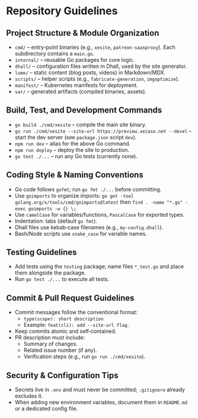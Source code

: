 # Repository Guidelines

## Project Structure & Module Organization
- `cmd/` – entry‑point binaries (e.g., `xesite`, `patreon-saasproxy`). Each subdirectory contains a `main.go`.
- `internal/` – reusable Go packages for core logic.
- `dhall/` – configuration files written in Dhall, used by the site generator.
- `lume/` – static content (blog posts, videos) in Markdown/MDX.
- `scripts/` – helper scripts (e.g., `fabricate-generation`, `imgoptimize`).
- `manifest/` – Kubernetes manifests for deployment.
- `var/` – generated artifacts (compiled binaries, assets).

## Build, Test, and Development Commands
- `go build ./cmd/xesite` – compile the main site binary.
- `go run ./cmd/xesite --site-url https://preview.xeiaso.net --devel` – start the dev server (see `package.json` script `dev`).
- `npm run dev` – alias for the above Go command.
- `npm run deploy` – deploy the site to production.
- `go test ./...` – run any Go tests (currently none).

## Coding Style & Naming Conventions
- Go code follows `gofmt`; run `go fmt ./...` before committing.
- Use `goimports` to organize imports: `go get -tool golang.org/x/tools/cmd/goimports@latest` then `find . -name "*.go" -exec goimports -w {} \;`.
- Use `camelCase` for variables/functions, `PascalCase` for exported types.
- Indentation: tabs (default `go fmt`).
- Dhall files use kebab‑case filenames (e.g., `my-config.dhall`).
- Bash/Node scripts use `snake_case` for variable names.

## Testing Guidelines
- Add tests using the `testing` package; name files `*_test.go` and place them alongside the package.
- Run `go test ./...` to execute all tests.

## Commit & Pull Request Guidelines
- Commit messages follow the conventional format:
  - `type(scope): short description`
  - Example: `feat(cli): add --site-url flag`.
- Keep commits atomic and self‑contained.
- PR description must include:
  - Summary of changes.
  - Related issue number (if any).
  - Verification steps (e.g., run `go run ./cmd/xesite`).

## Security & Configuration Tips
- Secrets live in `.env` and must never be committed; `.gitignore` already excludes it.
- When adding new environment variables, document them in `README.md` or a dedicated config file.

